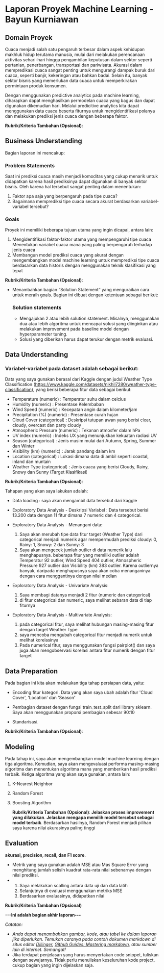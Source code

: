 # Laporan Proyek Machine Learning - Bayun Kurniawan

## Domain Proyek

Cuaca menjadi salah satu pengaruh terbesar dalam aspek kehidupan makhluk hidup terutama manusia, mulai dari melakukan perencanaan aktivitas sehari-hari hingga pengambilan keputusan dalam sektor seperti pertanian, penerbangan, transportasi dan pariwisata. Akurasi dalam mempredikasi cuaca sangat penting untuk mengurangi dampak buruk dari cuaca, seperti banjir, kekeringan atau bahkan badai. Selain itu, banyak sektor bisnis yang memerlukan data cuaca untuk memperkirakan permintaan produk konsumen.

Dengan menggunakan predictive analytics pada machine learning, diharapkan dapat menghasilkan permodelan cuaca yang bagus dan dapat digunakan dikemudian hari. Melalui predicitive analytics kita dapat menggunakan data cuaca beserta fiturnya untuk mengidentifikasi polanya dan melakukan prediksi jenis cuaca dengan beberapa faktor.

**Rubrik/Kriteria Tambahan (Opsional)**:

## Business Understanding

Bagian laporan ini mencakup:

### Problem Statements

Saat ini prediksi cuaca masih menjadi komoditas yang cukup menarik untuk didapatkan karena hasil prediksinya dapat digunakan di banyak sektor bisnis. Oleh karena hal tersebut sangat penting dalam menentukan:

1. Faktor apa saja yang berpengaruh pada tipe cuaca?
2. Bagaimana memprediksi tipe cuaca secara akurat berdasarkan variabel-variabel tersebut?

### Goals

Proyek ini memiliki beberapa tujuan utama yang ingin dicapai, antara lain:

1. Mengidentifikasi faktor-faktor utama yang mempengaruhi tipe cuaca
   Menentukan variabel cuaca mana yang paling berpengaruh terhadap jenis cuaca
2. Membangun model prediksi cuaca yang akurat dengan mengembangkan model machine learning untuk memprediksi tipe cuaca berdasarkan data historis dengan menggunakan teknik klasifikasi yang tepat

**Rubrik/Kriteria Tambahan (Opsional)**:

- Menambahkan bagian “Solution Statement” yang menguraikan cara untuk meraih goals. Bagian ini dibuat dengan ketentuan sebagai berikut:

  ### Solution statements

  - Mengajukan 2 atau lebih solution statement. Misalnya, menggunakan dua atau lebih algoritma untuk mencapai solusi yang diinginkan atau melakukan improvement pada baseline model dengan hyperparameter tuning.
  - Solusi yang diberikan harus dapat terukur dengan metrik evaluasi.

## Data Understanding

### Variabel-variabel pada dataset adalah sebagai berikut:

Data yang saya gunakan berasal dari Kaggle dengan judul Weather Type Classification (https://www.kaggle.com/datasets/nikhil7280/weather-type-classification), yang berisi beberapa fitur data sebagai berikut:

- Temperature (numeric) : Temperatur suhu dalam celcius
- Humidity (numeric) : Presentase Kelembaban
- Wind Speed (numeric) : Kecepatan angin dalam kilometer/jam
- Precipitation (%) (numeric) : Presentase curah hujan
- Cloud Cover (categorical) : Deskripsi tutupan awan yang berisi clear, cloudy, overcast dan party cloudy
- Atmospheric Pressure (numeric) : Tekanan atmosfer dalam hPa
- UV index (numeric) : Indeks UX yang menunjukkan kekuatan radiasi UV
- Season (categorical) : Jenis musim mulai dari Autumn, Spring, Summer dan Winter
- Visibility (km) (numeric) : Jarak pandang dalam km
- Location (categorical) : Lokasi dimana data di ambil seperti coastal, inland dan muntain
- Weather Type (categorical) : Jenis cuaca yang berisi Cloudy, Rainy, Snowy dan Sunny (Target Klasifikasi)

**Rubrik/Kriteria Tambahan (Opsional)**:

Tahapan yang akan saya lakukan adalah:

- Data loading :
  saya akan mengambil data tersebut dari kaggle

- Exploratory Data Analysis - Deskripsi Variabel :
  Data tersebut berisi 13.200 data dengan 11 fitur dimana 7 numeric dan 4 categorical.

- Exploratory Data Analysis - Menangani data:

  1. Saya akan merubah tipe data fitur target (Weather Type) dari categorical menjadi numerik agar mempermudah prediksi
     cloudy: 0, Rainy: 1, Snowy: 2 dan Sunny: 3
  2. Saya akan mengecek jumlah outlier di data numerik lalu menghapusnya.
     beberapa fitur yang memiliki outlier adalah Temperatur 92 outlier, Wind Speed 404 outlier, Atmospheric Pressure 927 outlier dan Visibility (km) 383 outlier.
     Karena outliernya banyak, daripada menghapusnya saya akan coba menanganinya dengan cara menggantinya dengan nilai median

- Exploratory Data Analysis - Univariate Analysis:

  1. Saya membagi datanya menjadi 2 fitur (numeric dan categorical)
  2. di fitur categorical dan numeric, saya melihat sebaran data di tiap fiturnya

- Exploratory Data Analysis - Multivariate Analysis:
  1. pada categorical fitur, saya melihat hubungan masing-masing fitur dengan target Weather Type
  2. saya mencoba mengubah categorical fitur menjadi numerik untuk melihat korelasinya
  3. Pada numerical fitur, saya menggunakan fungsi pairplot() dan saya juga akan mengobservasi korelasi antara fitur numerik dengan fitur target

## Data Preparation

Pada bagian ini kita akan melakukan tiga tahap persiapan data, yaitu:

- Encoding fitur kategori.
  Data yang akan saya ubah adalah fitur 'Cloud Cover', 'Location' dan 'Season'

- Pembagian dataset dengan fungsi train_test_split dari library sklearn.
  Saya akan menggunakan proporsi pembagian sebesar 90:10

- Standarisasi.

**Rubrik/Kriteria Tambahan (Opsional)**:

## Modeling

Pada tahap ini, saya akan mengembangkan model machine learning dengan tiga algoritma. Kemudian, saya akan mengevaluasi performa masing-masing algoritma dan menentukan algoritma mana yang memberikan hasil prediksi terbaik. Ketiga algoritma yang akan saya gunakan, antara lain:

1. K-Nearest Neighbor
2. Random Forest
3. Boosting Algorithm

   **Rubrik/Kriteria Tambahan (Opsional)**:
   **Jelaskan proses improvement yang dilakukan**.
   **Jelaskan mengapa memilih model tersebut sebagai model terbaik**.
   Berdasarkan hasilnya, Random Forest menjadi pilihan saya karena nilai akurasinya paling tinggi

## Evaluation

**akurasi, precision, recall, dan F1 score**.

- Metrik yang saya gunakan adalah MSE atau Mas Square Error yang menghitung jumlah selisih kuadrat rata-rata nilai sebenarnya dengan nilai prediksi.
- 1. Saya melakukan scalling antara data uji dan data latih
  2. Selanjutnya di evaluasi menggunakan metriks MSE
  3. Berdasarkan evaluasinya, didapatkan nilai
  <picture>
    <source media="(prefers-color-scheme: dark)" srcset="Cuplikan layar 2024-10-08 213620.png">
  </picture>

**Rubrik/Kriteria Tambahan (Opsional)**

**---Ini adalah bagian akhir laporan---**

_Catatan:_

- _Anda dapat menambahkan gambar, kode, atau tabel ke dalam laporan jika diperlukan. Temukan caranya pada contoh dokumen markdown di situs editor [Dillinger](https://dillinger.io/), [Github Guides: Mastering markdown](https://guides.github.com/features/mastering-markdown/), atau sumber lain di internet. Semangat!_
- Jika terdapat penjelasan yang harus menyertakan code snippet, tuliskan dengan sewajarnya. Tidak perlu menuliskan keseluruhan kode project, cukup bagian yang ingin dijelaskan saja.
